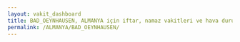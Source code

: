 ```yaml
---
layout: vakit_dashboard
title: BAD_OEYNHAUSEN, ALMANYA için iftar, namaz vakitleri ve hava durumu - ilçe/eyalet seç
permalink: /ALMANYA/BAD_OEYNHAUSEN/
---
```


<script type="text/javascript">
  var GLOBAL_COUNTRY = 'ALMANYA';
  var GLOBAL_CITY = 'BAD_OEYNHAUSEN';
  var GLOBAL_STATE = '';
  var lat = 72;
  var lon = 21;
</script>
